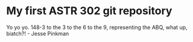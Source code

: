 # My first ASTR 302 git repository
Yo yo yo. 148-3 to the 3 to the 6 to the 9, representing the ABQ, what up, biatch?! - Jesse Pinkman 
